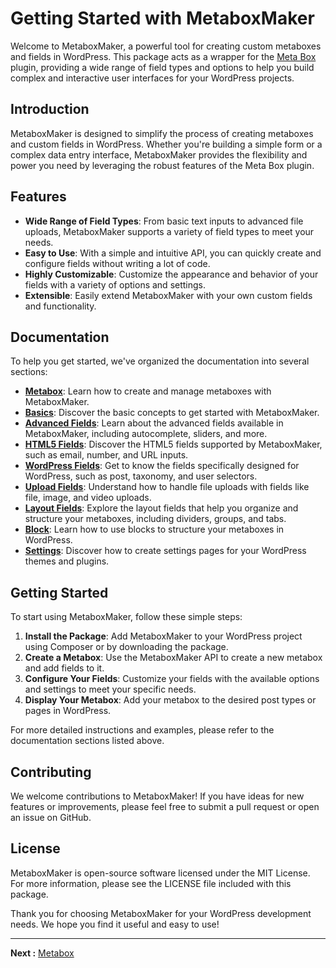 # Getting Started with MetaboxMaker

Welcome to MetaboxMaker, a powerful tool for creating custom metaboxes and fields in WordPress. This package acts as a wrapper for the [Meta Box](https://metabox.io/) plugin, providing a wide range of field types and options to help you build complex and interactive user interfaces for your WordPress projects.

## Introduction

MetaboxMaker is designed to simplify the process of creating metaboxes and custom fields in WordPress. Whether you're building a simple form or a complex data entry interface, MetaboxMaker provides the flexibility and power you need by leveraging the robust features of the Meta Box plugin.

## Features

- **Wide Range of Field Types**: From basic text inputs to advanced file uploads, MetaboxMaker supports a variety of field types to meet your needs.
- **Easy to Use**: With a simple and intuitive API, you can quickly create and configure fields without writing a lot of code.
- **Highly Customizable**: Customize the appearance and behavior of your fields with a variety of options and settings.
- **Extensible**: Easily extend MetaboxMaker with your own custom fields and functionality.

## Documentation

To help you get started, we've organized the documentation into several sections:

- **[Metabox](Metabox.md)**: Learn how to create and manage metaboxes with MetaboxMaker.
- **[Basics](Basics.md)**: Discover the basic concepts to get started with MetaboxMaker.
- **[Advanced Fields](Advanced.md)**: Learn about the advanced fields available in MetaboxMaker, including autocomplete, sliders, and more.
- **[HTML5 Fields](Html5.md)**: Discover the HTML5 fields supported by MetaboxMaker, such as email, number, and URL inputs.
- **[WordPress Fields](WordPress.md)**: Get to know the fields specifically designed for WordPress, such as post, taxonomy, and user selectors.
- **[Upload Fields](Upload.md)**: Understand how to handle file uploads with fields like file, image, and video uploads.
- **[Layout Fields](Layout.md)**: Explore the layout fields that help you organize and structure your metaboxes, including dividers, groups, and tabs.
- **[Block](Block.md)**: Learn how to use blocks to structure your metaboxes in WordPress.
- **[Settings](Settings.md)**: Discover how to create settings pages for your WordPress themes and plugins.

## Getting Started

To start using MetaboxMaker, follow these simple steps:

1. **Install the Package**: Add MetaboxMaker to your WordPress project using Composer or by downloading the package.
2. **Create a Metabox**: Use the MetaboxMaker API to create a new metabox and add fields to it.
3. **Configure Your Fields**: Customize your fields with the available options and settings to meet your specific needs.
4. **Display Your Metabox**: Add your metabox to the desired post types or pages in WordPress.

For more detailed instructions and examples, please refer to the documentation sections listed above.

## Contributing

We welcome contributions to MetaboxMaker! If you have ideas for new features or improvements, please feel free to submit a pull request or open an issue on GitHub.

## License

MetaboxMaker is open-source software licensed under the MIT License. For more information, please see the LICENSE file included with this package.

Thank you for choosing MetaboxMaker for your WordPress development needs. We hope you find it useful and easy to use!

---

**Next :** [Metabox](Metabox.md) 